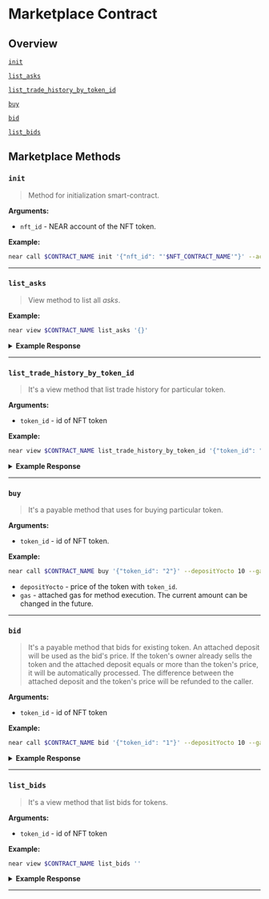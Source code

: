# Marketplace Contract

## Overview

[`init`](#init)

[`list_asks`](#list_asks)

[`list_trade_history_by_token_id`](#list_trade_history_by_token_id)

[`buy`](#buy)

[`bid`](#bid)

[`list_bids`](#bid)

## Marketplace Methods

### `init`

> Method for initialization smart-contract.

**Arguments:**

- `nft_id` - NEAR account of the NFT token.

**Example:**

```bash
near call $CONTRACT_NAME init '{"nft_id": "'$NFT_CONTRACT_NAME'"}' --accountId $CONTRACT_NAME
```

---

### `list_asks`

> View method to list all _asks_.

**Example:**

```bash
near view $CONTRACT_NAME list_asks '{}'
```

<details>
<summary> <strong>Example Response</strong> </summary>
<p>

```
[
  {
    owner_id: 'nft.dev-1636529128471-59911444209733',
    token_id: '1',
    approval_id: 3,
    price: '2'
  },
  {
    owner_id: 'nft.dev-1636529128471-59911444209733',
    token_id: '2',
    approval_id: 1,
    price: '10'
  }
]
```

</p>
</details>

---

### `list_trade_history_by_token_id`

> It's a view method that list trade history for particular token.

**Arguments:**

- `token_id` - id of NFT token

**Example:**

```bash
near view $CONTRACT_NAME list_trade_history_by_token_id '{"token_id": "1"}'
```

<details>
<summary> <strong>Example Response</strong> </summary>
<p>

```
[
  {
    prev_owner: 'dev-1637162308296-49398331322990',
    curr_owner: 'alice.dev-1636529128471-59911444209733',
    price: '10',
    date: 1637162365804594000,
    type: 'sell'
  }
]
```

</p>
</details>

---

### `buy`

> It's a payable method that uses for buying particular token.

**Arguments:**

- `token_id` - id of NFT token.

**Example:**

```bash
near call $CONTRACT_NAME buy '{"token_id": "2"}' --depositYocto 10 --gas 40000000000000 --accountId $NEW_OWNER_ID
```

- `depositYocto` - price of the token with `token_id`.
- `gas` - attached gas for method execution. The current amount can be changed in the future.

---

### `bid`

> It's a payable method that bids for existing token. An attached deposit will be used as the bid's price. If the token's owner already sells the token and the attached deposit equals or more than the token's price, it will be automatically processed. The difference between the attached deposit and the token's price will be refunded to the caller.

**Arguments:**

- `token_id` - id of NFT token

**Example:**

```bash
near call $CONTRACT_NAME bid '{"token_id": "1"}' --depositYocto 10 --gas 200000000000000 --accountId $NEW_OWNER_ID
```

<details>
<summary> <strong>Example Response</strong> </summary>
<p>

```
null
```

</p>
</details>

---

### `list_bids`

> It's a view method that list bids for tokens.

**Arguments:**

- `token_id` - id of NFT token

**Example:**

```bash
near view $CONTRACT_NAME list_bids ''
```

<details>
<summary> <strong>Example Response</strong> </summary>
<p>

```
[
  [
    '1',
    [
      {
        token_id: '1',
        bidder_id: 'dev-1638882173121-36557120766090',
        price: '510000000000000000000'
      },
      {
        token_id: '1',
        bidder_id: 'bob.dev-1638882173121-36557120766090',
        price: '520000000000000000000'
      }
    ]
  ],
  [
    '2',
    [
      {
        token_id: '2',
        bidder_id: 'bob.dev-1638882173121-36557120766090',
        price: '10000000000000000000'
      }
    ]
  ]
]

```

</p>
</details>

---

